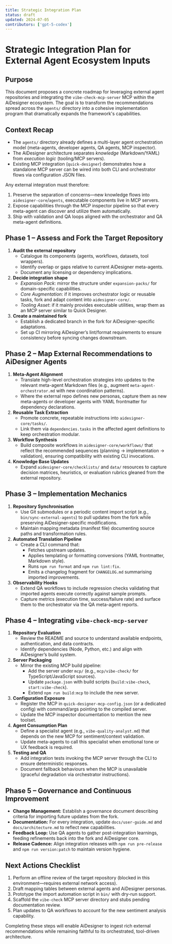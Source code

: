 ```yaml
---
title: Strategic Integration Plan
status: draft
updated: 2024-07-05
contributors: ['gpt-5-codex']
---
```


# Strategic Integration Plan for External Agent Ecosystem Inputs

## Purpose

This document proposes a concrete roadmap for leveraging external agent repositories and integrating the `vibe-check-mcp-server` MCP within the AiDesigner ecosystem. The goal is to transform the recommendations spread across the `agents/` directory into a cohesive implementation program that dramatically expands the framework's capabilities.

## Context Recap

- The `agents/` directory already defines a multi-layer agent orchestration model (meta-agents, developer agents, QA agents, MCP inspector).
- The AiDesigner architecture separates _knowledge_ (Markdown/YAML) from _execution logic_ (tooling/MCP servers).
- Existing MCP integration (`quick-designer`) demonstrates how a standalone MCP server can be wired into both CLI and orchestrator flows via configuration JSON files.

Any external integration must therefore:

1. Preserve the separation of concerns—new knowledge flows into `aidesigner-core`/`agents`, executable components live in MCP servers.
2. Expose capabilities through the MCP inspector pipeline so that every meta-agent can discover and utilize them automatically.
3. Ship with validation and QA loops aligned with the orchestrator and QA meta-agent definitions.

## Phase 1 – Assess and Fork the Target Repository

1. **Audit the external repository**
   - Catalogue its components (agents, workflows, datasets, tool wrappers).
   - Identify overlap or gaps relative to current AiDesigner meta-agents.
   - Document any licensing or dependency implications.
2. **Decide integration shape**
   - _Expansion Pack_: mirror the structure under `expansion-packs/` for domain-specific capabilities.
   - _Core Augmentation_: if it improves orchestrator logic or reusable tasks, fork and adapt content into `aidesigner-core/`.
   - _Tooling Asset_: if it mainly provides executable utilities, wrap them as an MCP server similar to Quick Designer.
3. **Create a maintained fork**
   - Establish a dedicated branch in the fork for AiDesigner-specific adaptations.
   - Set up CI mirroring AiDesigner’s lint/format requirements to ensure consistency before syncing changes downstream.

## Phase 2 – Map External Recommendations to AiDesigner Agents

1. **Meta-Agent Alignment**
   - Translate high-level orchestration strategies into updates to the relevant meta-agent Markdown files (e.g., augment `meta-agent-orchestrator.md` with new coordination patterns).
   - Where the external repo defines new personas, capture them as new meta-agents or developer agents with YAML frontmatter for dependency declarations.
2. **Reusable Task Extraction**
   - Promote concrete, repeatable instructions into `aidesigner-core/tasks/`.
   - Link them via `dependencies.tasks` in the affected agent definitions to keep orchestration modular.
3. **Workflow Synthesis**
   - Build composite workflows in `aidesigner-core/workflows/` that reflect the recommended sequences (planning → implementation → validation), ensuring compatibility with existing CLI invocations.
4. **Knowledge Base Updates**
   - Expand `aidesigner-core/checklists/` and `data/` resources to capture decision matrices, heuristics, or evaluation rubrics gleaned from the external repository.

## Phase 3 – Implementation Mechanics

1. **Repository Synchronisation**
   - Use Git submodules or a periodic content import script (e.g., `bin/sync-external-agents`) to pull updates from the fork while preserving AiDesigner-specific modifications.
   - Maintain mapping metadata (manifest file) documenting source paths and transformation rules.
2. **Automated Translation Pipeline**
   - Create a CLI command that:
     - Fetches upstream updates.
     - Applies templating or formatting conversions (YAML frontmatter, Markdown style).
     - Runs `npm run format` and `npm run lint:fix`.
     - Emits a changelog fragment for `CHANGELOG.md` summarising imported improvements.
3. **Observability Hooks**
   - Extend QA workflows to include regression checks validating that imported agents execute correctly against sample prompts.
   - Capture metrics (execution time, success/failure rate) and surface them to the orchestrator via the QA meta-agent reports.

## Phase 4 – Integrating `vibe-check-mcp-server`

1. **Repository Evaluation**
   - Review the README and source to understand available endpoints, authentication, and data contracts.
   - Identify dependencies (Node, Python, etc.) and align with AiDesigner’s build system.
2. **Server Packaging**
   - Mirror the existing MCP build pipeline:
     - Add the server under `mcp/` (e.g., `mcp/vibe-check/` for TypeScript/JavaScript sources).
     - Update `package.json` with build scripts (`build:vibe-check`, `start:vibe-check`).
     - Extend `npm run build:mcp` to include the new server.
3. **Configuration Exposure**
   - Register the MCP in `quick-designer-mcp-config.json` (or a dedicated config) with command/args pointing to the compiled server.
   - Update the MCP inspector documentation to mention the new toolset.
4. **Agent Consumption Plan**
   - Define a specialist agent (e.g., `vibe-quality-analyst.md`) that depends on the new MCP for sentiment/context validation.
   - Update meta-agents to call this specialist when emotional tone or UX feedback is required.
5. **Testing and QA**
   - Add integration tests invoking the MCP server through the CLI to ensure deterministic responses.
   - Document fallback behaviours when the MCP is unavailable (graceful degradation via orchestrator instructions).

## Phase 5 – Governance and Continuous Improvement

- **Change Management:** Establish a governance document describing criteria for importing future updates from the fork.
- **Documentation:** For every integration, update `docs/user-guide.md` and `docs/architecture.md` to reflect new capabilities.
- **Feedback Loop:** Use QA agents to gather post-integration learnings, feeding refinements back into the fork and AiDesigner core.
- **Release Cadence:** Align integration releases with `npm run pre-release` and `npm run version:patch` to maintain version hygiene.

## Next Actions Checklist

1. Perform an offline review of the target repository (blocked in this environment—requires external network access).
2. Draft mapping tables between external agents and AiDesigner personas.
3. Prototype the import automation script in `bin/` with dry-run support.
4. Scaffold the `vibe-check` MCP server directory and stubs pending documentation review.
5. Plan updates to QA workflows to account for the new sentiment analysis capability.

Completing these steps will enable AiDesigner to ingest rich external recommendations while remaining faithful to its orchestrated, tool-driven architecture.
